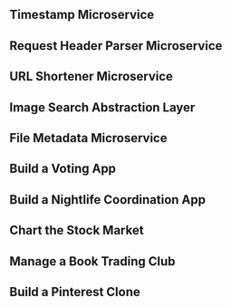 ## Timestamp Microservice

## Request Header Parser Microservice

## URL Shortener Microservice

## Image Search Abstraction Layer

## File Metadata Microservice

## Build a Voting App

## Build a Nightlife Coordination App

## Chart the Stock Market

## Manage a Book Trading Club

## Build a Pinterest Clone
